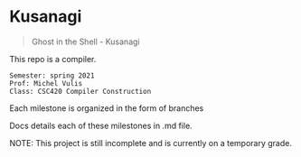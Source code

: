 # Kusanagi

> Ghost in the Shell - Kusanagi

This repo is a compiler.

```
Semester: spring 2021
Prof: Michel Vulis
Class: CSC420 Compiler Construction
```

Each milestone is organized in the form of branches

Docs details each of these milestones in .md file.

NOTE: This project is still incomplete and is currently on a temporary grade.
